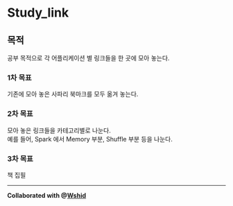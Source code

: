 # Study_link

## 목적 </br>
공부 목적으로 각 어플리케이션 별 링크들을 한 곳에 모아 놓는다. </br>

### 1차 목표 </br>
기존에 모아 놓은 사파리 북마크를 모두 옮겨 놓는다. </br>

### 2차 목표 </br>
모아 놓은 링크들을 카테고리별로 나눈다.</br>
예를 들어, Spark 에서 Memory 부분, Shuffle 부분 등을 나눈다.</br>

### 3차 목표 </br>
책 집필 </br>

------------------------------

**Collaborated with @[Wshid](https://github.com/Wshid)**
